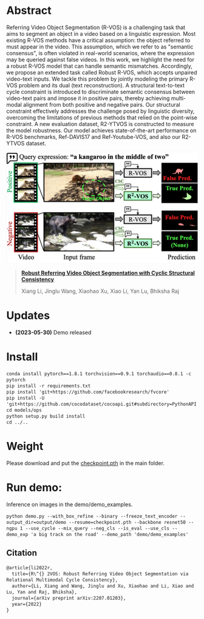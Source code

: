 # Abstract
<!-- ![avatar](illustration.jpg) -->
Referring Video Object Segmentation (R-VOS) is a challenging task that aims to segment an object in a video based on a linguistic expression. Most existing R-VOS methods have a critical assumption: the object referred to must appear in the video. This assumption, which we refer to as "semantic consensus", is often violated in real-world scenarios, where the expression may be queried against false videos. In this work, we highlight the need for a robust R-VOS model that can handle semantic mismatches. Accordingly, we propose an extended task called Robust R-VOS, which accepts unpaired video-text inputs. We tackle this problem by jointly modeling the primary R-VOS problem and its dual (text reconstruction). A structural text-to-text cycle constraint is introduced to discriminate semantic consensus between video-text pairs and impose it in positive pairs, thereby achieving multi-modal alignment from both positive and negative pairs. Our structural constraint effectively addresses the challenge posed by linguistic diversity, overcoming the limitations of previous methods that relied on the point-wise constraint. A new evaluation dataset, R2-YTVOS is constructed to measure the model robustness. Our model achieves state-of-the-art performance on R-VOS benchmarks, Ref-DAVIS17 and Ref-Youtube-VOS, and also our R2-YTVOS dataset.

<p align="center"><img src="illustration.jpg" width="700"/></p>

> [**Robust Referring Video Object Segmentation with Cyclic Structural Consistency**](https://arxiv.org/abs/2207.01203)
>
> Xiang Li, Jinglu Wang, Xiaohao Xu, Xiao Li, Yan Lu, Bhiksha Raj

# Updates
- **(2023-05-30)**  Demo released

# Install

```
conda install pytorch==1.8.1 torchvision==0.9.1 torchaudio==0.8.1 -c pytorch
pip install -r requirements.txt 
pip install 'git+https://github.com/facebookresearch/fvcore' 
pip install -U 'git+https://github.com/cocodataset/cocoapi.git#subdirectory=PythonAPI'
cd models/ops
python setup.py build install
cd ../..
```

# Weight
Please download and put the [checkpoint.pth](https://drive.google.com/file/d/1gknDDMxWKqZ7yPuTh1fome1-Ba4f_G9K/view?usp=share_link) in the main folder.


# Run demo:
Inference on images in the demo/demo_examples.
```
python demo.py --with_box_refine --binary --freeze_text_encoder --output_dir=output/demo --resume=checkpoint.pth --backbone resnet50 --ngpu 1 --use_cycle --mix_query --neg_cls --is_eval --use_cls --demo_exp 'a big track on the road' --demo_path 'demo/demo_examples'
```

## Citation

```
@article{li2022r,
  title={R\^{} 2VOS: Robust Referring Video Object Segmentation via Relational Multimodal Cycle Consistency},
  author={Li, Xiang and Wang, Jinglu and Xu, Xiaohao and Li, Xiao and Lu, Yan and Raj, Bhiksha},
  journal={arXiv preprint arXiv:2207.01203},
  year={2022}
}
```

